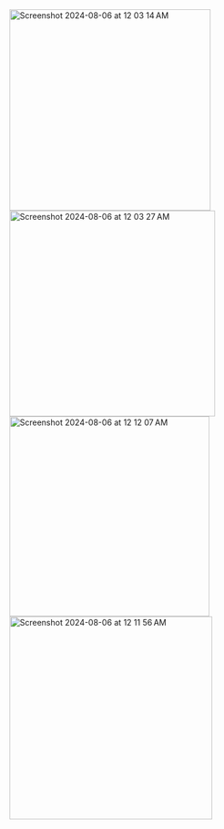<img width="353" alt="Screenshot 2024-08-06 at 12 03 14 AM" src="https://github.com/user-attachments/assets/78656b1e-a7b7-4c69-a780-a14690712aa4">
<img width="361" alt="Screenshot 2024-08-06 at 12 03 27 AM" src="https://github.com/user-attachments/assets/27ccf83a-be30-4ddf-82c3-d09e3240fd45">

<img width="351" alt="Screenshot 2024-08-06 at 12 12 07 AM" src="https://github.com/user-attachments/assets/4efe18e1-97c5-43c8-855d-9a0bdb4ca816">
<img width="356" alt="Screenshot 2024-08-06 at 12 11 56 AM" src="https://github.com/user-attachments/assets/a74497f8-cf89-4bd8-8f3c-c28d251c37b2">
